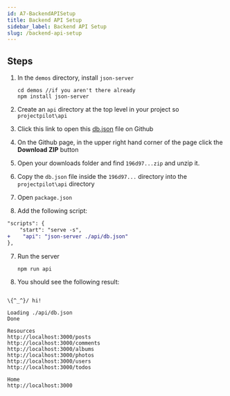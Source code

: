 ```yaml
---
id: A7-BackendAPISetup
title: Backend API Setup
sidebar_label: Backend API Setup
slug: /backend-api-setup
---
```


## Steps

1. In the `demos` directory, install `json-server`

   ```
   cd demos //if you aren't there already
   npm install json-server
   ```

2. Create an `api` directory at the top level in your project so `projectpilot\api`
3. Click this link to open this [db.json](https://gist.github.com/craigmckeachie/196d975a63271e550d25cb57852b88cc) file on Github
4. On the Github page, in the upper right hand corner of the page click the **Download ZIP** button
5. Open your downloads folder and find `196d97...zip` and unzip it.
6. Copy the `db.json` file inside the `196d97...` directory into the `projectpilot\api` directory
7. Open `package.json`
8. Add the following script:

```diff
"scripts": {
    "start": "serve -s",
+    "api": "json-server ./api/db.json"
},
```

7. Run the server

   ```
   npm run api
   ```

8. You should see the following result:

```

\{^_^}/ hi!

Loading ./api/db.json
Done

Resources
http://localhost:3000/posts
http://localhost:3000/comments
http://localhost:3000/albums
http://localhost:3000/photos
http://localhost:3000/users
http://localhost:3000/todos

Home
http://localhost:3000

```
